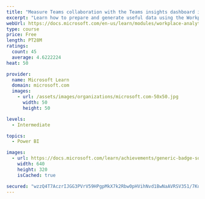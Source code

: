 ```yaml
---
title: "Measure Teams collaboration with the Teams insights dashboard in Workplace Analytics"
excerpt: "Learn how to prepare and generate useful data using the Workplace Analytics Power BI Teams insights dashboard.  Analyze Microsoft Teams adoption trends from the populated reports."
webUrl: https://docs.microsoft.com/en-us/learn/modules/workplace-analytics-teams-insights/
type: course
price: Free
length: PT28M
ratings:
  count: 45
  average: 4.6222224
heat: 50

provider:
  name: Microsoft Learn
  domain: microsoft.com
  images:
    - url: /assets/images/organizations/microsoft.com-50x50.jpg
      width: 50
      height: 50

levels:
  - Intermediate

topics:
  - Power BI

images:
  - url: https://docs.microsoft.com/learn/achievements/generic-badge-social.png
    width: 640
    height: 320
    isCached: true

secured: "wzzQ4T7AczrIJGG3PVrV59HPgpMkX7k2Rbw0pHVihNvd1BwNaAVRSV351/7Kuj7eqlFfCcF6OEiVizc5nxTelvjOfah0Ef8Waft6kl4B9Pv5eVI/b8QsULjnA3ItssXe6xVpKs2idoKFkYQyU3b4wD9/WIEr12oZ2oMpHrLue7cRP1Zt9l5C9CLrDhQfA6orV+Kwig+AU2k3Y1/G1x154dbJEAJ9XaE3OojaemeKRilkkKMlv+u+I1tJzou/hZIRY1K//XajUsd3NVu1Zgzv5Tun+usbXSp7TRZDQXRBv79R/swRTTq56/Y5P/ouVqrW/RX16igHsIkwBUyXVouUqb3O9ont1iiUhw6et8QIGOO1cNRi5nlxsnDde2AvS7HULUa4DdJAgDpTSbPREOqmJU+wHP0oEPlaVwj+Gg3uP5E=;WSP0rMQOosaW06KG7Fuhpw=="
---
```


